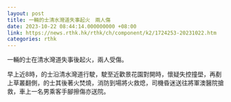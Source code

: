 ```yaml
---
layout: post
title: 一輛的士清水灣道失事起火　兩人傷
date: 2023-10-22 08:44:14.000000000 +08:00
link: https://news.rthk.hk/rthk/ch/component/k2/1724253-20231022.htm
categories: rthk
---
```


一輛的士在清水灣道失事後起火，兩人受傷。

早上近8時，的士沿清水灣道行駛，駛至近歡景花園對開時，懷疑失控撞壆，再剷上草叢翻側，的士其後著火焚燒，消防到場將火救熄，司機昏迷送往將軍澳醫院搶救，車上一名男乘客手腳擦傷亦送院。
